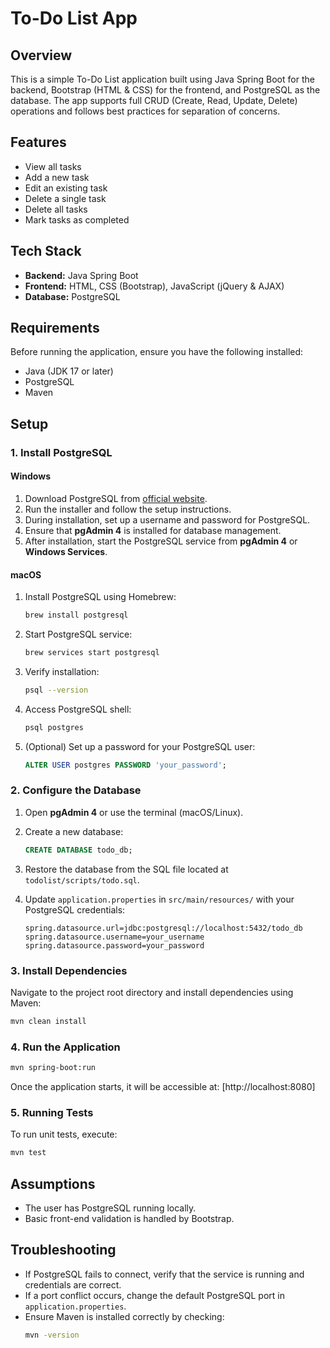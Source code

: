 # To-Do List App

## Overview

This is a simple To-Do List application built using Java Spring Boot for the backend, Bootstrap (HTML & CSS) for the frontend, and PostgreSQL as the database. The app supports full CRUD (Create, Read, Update, Delete) operations and follows best practices for separation of concerns.

## Features

- View all tasks
- Add a new task
- Edit an existing task
- Delete a single task
- Delete all tasks
- Mark tasks as completed

## Tech Stack

- **Backend:** Java Spring Boot
- **Frontend:** HTML, CSS (Bootstrap), JavaScript (jQuery & AJAX)
- **Database:** PostgreSQL

## Requirements

Before running the application, ensure you have the following installed:

- Java (JDK 17 or later)
- PostgreSQL
- Maven

## Setup

### 1. Install PostgreSQL

#### Windows

1. Download PostgreSQL from [official website](https://www.postgresql.org/download/windows/).
2. Run the installer and follow the setup instructions.
3. During installation, set up a username and password for PostgreSQL.
4. Ensure that **pgAdmin 4** is installed for database management.
5. After installation, start the PostgreSQL service from **pgAdmin 4** or **Windows Services**.

#### macOS

1. Install PostgreSQL using Homebrew:
   ```sh
   brew install postgresql
   ```
2. Start PostgreSQL service:
   ```sh
   brew services start postgresql
   ```
3. Verify installation:
   ```sh
   psql --version
   ```
4. Access PostgreSQL shell:
   ```sh
   psql postgres
   ```
5. (Optional) Set up a password for your PostgreSQL user:
   ```sql
   ALTER USER postgres PASSWORD 'your_password';
   ```

### 2. Configure the Database

1. Open **pgAdmin 4** or use the terminal (macOS/Linux).
2. Create a new database:
   ```sql
   CREATE DATABASE todo_db;
   ```
3. Restore the database from the SQL file located at `todolist/scripts/todo.sql`.
4. Update `application.properties` in `src/main/resources/` with your PostgreSQL credentials:

   ```properties
   spring.datasource.url=jdbc:postgresql://localhost:5432/todo_db
   spring.datasource.username=your_username
   spring.datasource.password=your_password
   ```

### 3. Install Dependencies

Navigate to the project root directory and install dependencies using Maven:

```sh
mvn clean install
```

### 4. Run the Application

```sh
mvn spring-boot:run
```

Once the application starts, it will be accessible at: [http://localhost:8080]

### 5. Running Tests

To run unit tests, execute:

```sh
mvn test
```

## Assumptions

- The user has PostgreSQL running locally.
- Basic front-end validation is handled by Bootstrap.

## Troubleshooting

- If PostgreSQL fails to connect, verify that the service is running and credentials are correct.
- If a port conflict occurs, change the default PostgreSQL port in `application.properties`.
- Ensure Maven is installed correctly by checking:
  ```sh
  mvn -version
  ```

